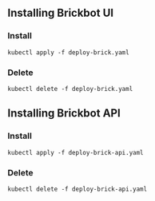 ## Installing Brickbot UI
### Install
```
kubectl apply -f deploy-brick.yaml
```
### Delete
```
kubectl delete -f deploy-brick.yaml
```

## Installing Brickbot API
### Install
```
kubectl apply -f deploy-brick-api.yaml
```
### Delete
```
kubectl delete -f deploy-brick-api.yaml
```